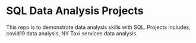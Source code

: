 # SQL Data Analysis Projects
This repo is to demonstrate data analysis skills with SQL. Projects includes, covid19 data analysis, NY Taxi services data analysis.
